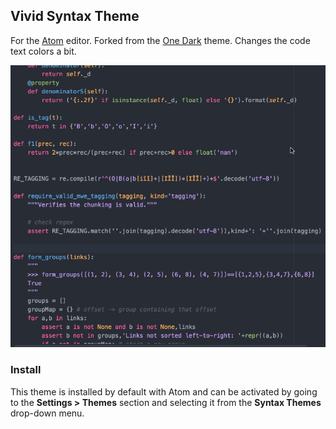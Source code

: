 ## Vivid Syntax Theme

For the [Atom](https://atom.io/) editor. Forked from the [One Dark](https://github.com/nschneid/one-dark-syntax) theme. Changes the code text colors a bit.

![vivid-syntax: Python example](python-example.png)

### Install

This theme is installed by default with Atom and can be activated by going to the __Settings > Themes__ section and selecting it from the __Syntax Themes__ drop-down menu.
